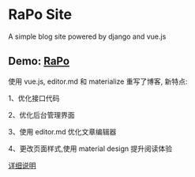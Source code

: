 # RaPo Site #
A simple blog site powered by django and vue.js

Demo: [RaPo][1]
---

使用 vue.js, editor.md 和 materialize 重写了博客, 新特点:

1、优化接口代码 

2、优化后台管理界面 

3、使用 editor.md 优化文章编辑器

4、更改页面样式,使用 material design 提升阅读体验

[详细说明][2]

[1]: https://www.rapospectre.com
[2]: https://www.rapospectre.com/blog/blog-update-verison-3

